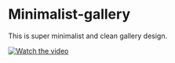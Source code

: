 # Minimalist-gallery
This is super minimalist and clean gallery design. 

[![Watch the video](https://www.youtube.com/watch?v=bcSK32R6Pks)](https://www.youtube.com/watch?v=bcSK32R6Pks)
